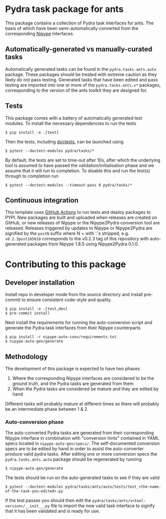 # Pydra task package for ants

This package contains a collection of Pydra task interfaces for ants. The basis of
which have been semi-automatically converted from the corresponding [Nipype](https://github.com/nipy/nipype)
interfaces. 

## Automatically-generated vs manually-curated tasks

Automatically generated tasks can be found in the `pydra.tasks.ants.auto` package.
These packages should be treated with extreme caution as they likely do not pass testing.
Generated tasks that have been edited and pass testing are imported into one or more of the
`pydra.tasks.ants.v*` packages, corresponding to the version of the ants toolkit
they are designed for. 

## Tests

This package comes with a battery of automatically generated test modules. To install
the necessary dependencies to run the tests

```
$ pip install -e .[test]
```

Then the tests, including [doctests](https://docs.python.org/3/library/doctest.html), can be launched using

```
$ pytest --doctest-modules pydra/tasks/*
```

By default, the tests are set to time-out after 10s, after which the underlying tool is
assumed to have passed the validation/initialisation phase and we assume that it will
run to completion. To disable this and run the test(s) through to completion run

```
$ pytest --doctest-modules --timeout-pass 0 pydra/tasks/*
```

## Continuous integration

This template uses [GitHub Actions](https://docs.github.com/en/actions/) to run tests and
deploy packages to PYPI. New packages are built and uploaded when releases are created on
GitHub, or new releases of Nipype or the Nipype2Pydra conversion tool are released.
Releases triggered by updates to Nipype or Nipype2Pydra are signified by the `postN`
suffix where N = <nipype-version><nipype2pydra-version> with '.'s stripped, e.g.
`v0.2.3post185010` corresponds to the v0.2.3 tag of this repository with auto-generated
packages from Nipype 1.8.5 using Nipype2Pydra 0.1.0.

# Contributing to this package

## Developer installation


Install repo in developer mode from the source directory and install pre-commit to
ensure consistent code-style and quality.

```
$ pip install -e .[test,dev]
$ pre-commit install
```

Next install the requirements for running the auto-conversion script and generate the
Pydra task interfaces from their Nipype counterparts

```
$ pip install -r nipype-auto-conv/requirements.txt
$ nipype-auto-gen/generate
```

## Methodology

The development of this package is expected to have two phases

1. Where the corresponding Nipype interfaces are considered to be the ground truth, and
   the Pydra tasks are generated from them
2. When the Pydra tasks are considered be mature and they are edited by hand

Different tasks will probably mature at different times so there will probably be an
intermediate phase between 1 & 2.

### Auto-conversion phase

The auto-converted Pydra tasks are generated from their corresponding Nipype interface
in combination with "conversion hints" contained in YAML specs
located in `nipype-auto-gen/specs/`. The self-documented conversion specs are
to be edited by hand in order to assist the auto-converter produce valid pydra tasks.
After editing one or more conversion specs the `pydra.tasks.ants.auto` package should
be regenerated by running

```
$ nipype-auto-gen/generate
```

The tests should be run on the auto-generated tasks to see if they are valid

```
$ pytest --doctest-modules pydra/tasks/ants/auto/tests/test_<the-name-of-the-task-you-edited>.py
```

If the test passes you should then edit the `pydra/tasks/ants/v<tool-version>/__init__.py` file
to import the now valid task interface to signify that it has been validated and is ready
for use.